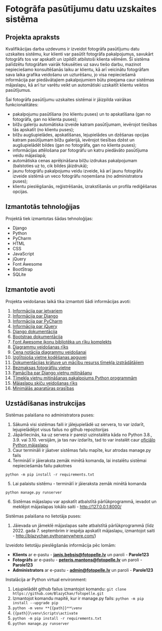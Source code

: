 # Fotogrāfa pasūtījumu datu uzskaites sistēma

## Projekta apraksts
Kvalifikācijas darba uzdevums ir izveidot fotogrāfa pasūtījumu datu uzskaites sistēmu, kur klienti var pasūtīt fotogrāfa pakalpojumus, savukārt fotogrāfs tos var apskatīt un izpildīt atbilstoši klienta vēlmēm. Šī sistēma palīdzētu fotogrāfam vairāk fokusēties uz savu tiešo darbu, mazinot nepieciešamo konsultēšanās laiku ar klientu, kā arī veicinātu fotogrāfam sava laika grafika veidošanu un uzturēšanu, jo visa nepieciešamā informācija par piedāvātajiem pakalpojumiem būtu pieejama caur sistēmas mājaslapu, kā arī tur varētu veikt un automātiski uzskaitīt klientu veiktos pasūtījumus.

Šai fotogrāfa pasūtījumu uzskaites sistēmai ir jāizpilda vairākas funkcionalitātes:
* pakalpojumu pasūtīšana (no klientu puses) un to apskatīšana (gan no fotogrāfa, gan no klienta puses);
* bilžu galeriju automātiska izveide katram pasūtījumam, ievērojot tiesības tās apskatīt (no klientu puses);
* bilžu augšupielādes, apskatīšanas, lejupielādes un dzēšanas opcijas katram pasūtījumam bilžu galerijā, ievērojot tiesības dzēst un augšupielādēt bildes (gan no fotogrāfa, gan no klienta puses);
* informācijas attēlošana par fotogrāfu un katru piedāvāto pasūtījuma veidu mājaslapā;
* automātiska cenas aprēķināšana bilžu izdrukas pakalpojumam (balstoties uz to, cik bildes jāizdrukā);
* jaunu fotogrāfu pakalpojumu veidu izveide, kā arī jaunu fotogrāfu izveide sistēmā un veco fotogrāfu noņemšana (no administratora puses);
* klientu pieslēgšanās, reģistrēšanās, izrakstīšanās un profila rediģēšanas opcijas.

## Izmantotās tehnoloģijas
Projektā tiek izmantotas šādas tehnoloģijas:
* Django
* Python
* PyCharm
* HTML
* CSS
* JavaScript
* jQuery
* Font Awesome
* BootStrap
* SQLite

## Izmantotie avoti
Projekta veidošanas laikā tika izmantoti šādi informācijas avoti:
 1. [Informācija par ietvariem](https://www.monocubed.com/blog/most-popular-web-frameworks/)
 2. [Informācija par Django](https://en.wikipedia.org/wiki/Django_(web_framework))
 3. [Informācija par PyCharm](https://www.jetbrains.com/help/pycharm/quick-start-guide.html#meet)
 4. [Informācija par jQuery](https://jquery.com/)
 5. [Django dokumentācija](https://docs.djangoproject.com/en/4.0/contents/)
 6. [Bootstrap dokumentācija](https://getbootstrap.com/docs/5.2/getting-started/introduction/)
 7. [Font Awesome ikonu bibliotēka un rīku komplekts](https://fontawesome.com/docs/web/)
 8. [Diagrammu veidošanas rīks](https://app.diagrams.net/)
 9. [Čena notācija diagrammu veidošanai](https://vertabelo.com/blog/chen-erd-notation/)
10. [Izglītojoša vietne kodēšanas apguvei](https://www.w3schools.com/)
11. [Dokumentācijas krātuve un mācību resurss tīmekļa izstrādātājiem](https://developer.mozilla.org/en-US/docs/Web)
12. [Bezmaksas fotogrāfiju vietne](https://pixabay.com/)
13. [Pamācība par Django vietņu mitināšanu](https://studygyaan.com/django/host-django-website-application-for-free-in-5-minutes#google_vignette)
14. [Tīmekļa vietņu mitināšanas pakalpojums Python programmām](https://www.pythonanywhere.com/)
15. [Mājaslapu skiču veidošanas rīks](https://balsamiq.cloud/)
16. [Minimālās aparatūras prasības](https://ssiddique.info/ideal-computer-specs-for-python-programming.html/)

## Uzstādīšanas instrukcijas
Sistēmas palaišana no administratora puses:
1. Sākumā visi sistēmas faili ir jālejupielādē uz servera, to var izdarīt, lejupielādējot visus failus no github repozitorijas
2. Jāpārliecinās, ka uz servera ir pareizi uzinstalēta kāda no Python 3.8., 3.9. vai 3.10. versijām, ja tas nav izdarīts, tad to var instalēt caur [oficiālo Python mājaslapu](https://www.python.org/downloads/release/python-397/)
3. Caur termināli ir jāatver sistēmas failu mapīte, kur atrodas manage.py fails
4. Terminālī ir jāieraksta zemāk minētā komanda, lai instalētu sistēmai nepieciešamās failu pakotnes
```
python -m pip install -r requirements.txt
```
5. Lai palaistu sistēmu - terminālī ir jāieraksta zemāk minētā komanda
```
python manage.py runserver
```
6. Sistēmas mājaslapu var apskatīt atbalstītā pārlūkprogrammā, ievadot un meklējot mājaslapas lokālo saiti - http://127.0.0.1:8000/

Sistēmas palaišana no lietotāja puses:
1. Jāievada un jāmeklē mājaslapas saite atbalstītā pārlūkprogrammā (līdz 2022. gada 7. septembrim ir iespēja apskatīt mājaslapu, izmantojot saiti - http://blazychan.pythonanywhere.com/)

Izveidoto lietotāju pieslēgšanās informācija pēc lomām:
*	**Klients** ar e-pastu - **janis.bebsis@fotopelle.lv** un paroli - **Parole123**
*	**Fotogrāfs** ar e-pastu - **peteris.mantons@fotopelle.lv** un paroli - **Parole123**
* **Administrators** ar e-pastu - **admin@fotopelle.lv** un paroli - **Parole123**

Instalācija ar Python virtual environment:
1. Lejupielādēt github failus izmantojot komandu:
```git clone https://github.com/BlazyChan/fotopelle.git```
2. Izmantojot komandu mapitē, kur ir manage.py fails:
```python -m pip install --upgrade pip```
3. ```python -m venv **{{path}}**\venv```
4. ```{{path}}\venv\Scripts\activate```
5. ```python -m pip install -r requirements.txt```
6. ```python manage.py runserver```
